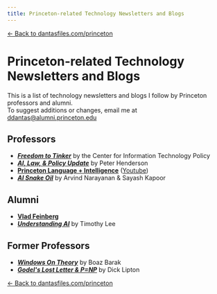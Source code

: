 ```yaml
---
title: Princeton-related Technology Newsletters and Blogs
---
```


[← Back to dantasfiles.com/princeton](https://dantasfiles.com/princeton)

# Princeton-related Technology Newsletters and Blogs

This is a list of technology newsletters and blogs I follow by Princeton professors and alumni.<br>To suggest additions or changes, email me at [ddantas@alumni.princeton.edu](mailto:ddantas@alumni.princeton.edu)

## Professors
* [**_Freedom to Tinker_**](https://freedom-to-tinker.com/)  by the  Center for Information Technology Policy
* [**_AI, Law, & Policy Update_**](https://www.ailawpolicy.com/) by Peter Henderson
* [**Princeton Language + Intelligence**](https://pli.princeton.edu/blog) ([Youtube](https://www.youtube.com/channel/UCo5ZTsv8ZADpgnJIPtw-f-g))
* [**_AI Snake Oil_**](https://www.aisnakeoil.com/) by Arvind Narayanan & Sayash Kapoor

## Alumni
* [**Vlad Feinberg**](https://vladfeinberg.com/)
* [**_Understanding AI_**](https://www.understandingai.org/) by Timothy Lee

## Former Professors
* [**_Windows On Theory_**](https://windowsontheory.org/) by Boaz Barak
* [**_Godel's Lost Letter & P=NP_**](https://rjlipton.com/) by Dick Lipton

[← Back to dantasfiles.com/princeton](https://dantasfiles.com/princeton)
